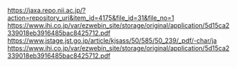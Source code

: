 https://jaxa.repo.nii.ac.jp/?action=repository_uri&item_id=4175&file_id=31&file_no=1
https://www.ihi.co.jp/var/ezwebin_site/storage/original/application/5d15ca2339018eb3916485bac8425712.pdf
https://www.jstage.jst.go.jp/article/kjsass/50/585/50_239/_pdf/-char/ja
https://www.ihi.co.jp/var/ezwebin_site/storage/original/application/5d15ca2339018eb3916485bac8425712.pdf
